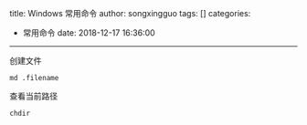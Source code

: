 title: Windows 常用命令
author: songxingguo
tags: []
categories:
  - 常用命令
date: 2018-12-17 16:36:00
---
创建文件

```
md .filename
```
查看当前路径

```bash
chdir
```